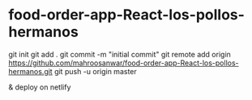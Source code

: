 # food-order-app-React-los-pollos-hermanos


git init 
git add .
git commit -m "initial commit"
git remote add origin https://github.com/mahroosanwar/food-order-app-React-los-pollos-hermanos.git
git push -u origin master


& deploy on netlify
